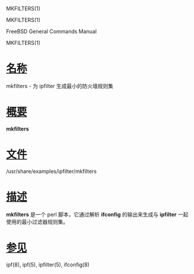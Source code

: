   MKFILTERS(1)  

MKFILTERS(1)

FreeBSD General Commands Manual

MKFILTERS(1)

[名称](#__u540D___u79F0_)
=======================

mkfilters - 为 ipfilter 生成最小的防火墙规则集

[概要](#__u6982___u8981_)
=======================

**mkfilters**

[文件](#__u6587___u4EF6_)
=======================

/usr/share/examples/ipfilter/mkfilters

[描述](#__u63CF___u8FF0_)
=======================

**mkfilters** 是一个 perl 脚本，它通过解析 **ifconfig** 的输出来生成与 **ipfilter** 一起使用的最小过滤器规则集。

[参见](#__u53C2___u89C1_)
=======================

ipf(8), ipf(5), ipfilter(5), ifconfig(8)